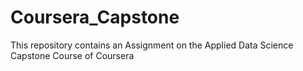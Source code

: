 # Coursera_Capstone
This repository contains an Assignment on the Applied Data Science Capstone Course of Coursera
